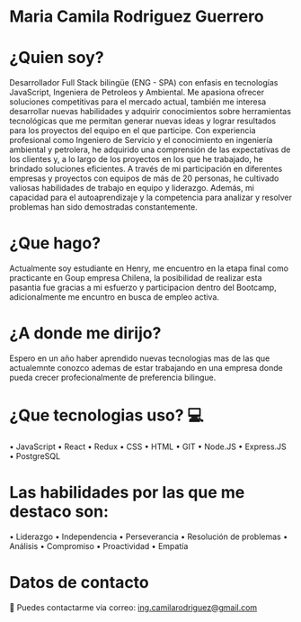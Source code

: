 # Maria Camila Rodriguez Guerrero
# ¿Quien soy?
Desarrollador Full Stack bilingüe (ENG - SPA) con enfasis en tecnologías JavaScript, Ingeniera de Petroleos y Ambiental.
Me apasiona ofrecer soluciones competitivas para el mercado actual, también me interesa desarrollar nuevas habilidades y adquirir conocimientos sobre herramientas tecnológicas que me permitan generar nuevas ideas y lograr resultados para los proyectos del equipo en el que participe.
Con experiencia profesional como Ingeniero de Servicio y el conocimiento en ingeniería ambiental y petrolera, he adquirido una comprensión de las expectativas de los clientes y, a lo largo de los proyectos en los que he trabajado, he brindado soluciones eficientes.
A través de mi participación en diferentes empresas y proyectos con equipos de más de 20 personas, he cultivado valiosas habilidades de trabajo en equipo y liderazgo. Además, mi capacidad para el autoaprendizaje y la competencia para analizar y resolver problemas han sido demostradas constantemente.
# ¿Que hago?
Actualmente soy estudiante en Henry, me encuentro en la etapa final como practicante en Goup empresa Chilena, la posibilidad de realizar esta pasantia fue gracias a mi esfuerzo y participacion dentro del Bootcamp, adicionalmente me encuntro en busca de empleo activa.
# ¿A donde me dirijo?
Espero en un año haber aprendido nuevas tecnologias mas de las que actualemnte conozco ademas de estar trabajando en una empresa donde pueda crecer profecionalmente de preferencia bilingue.
# ¿Que tecnologias uso? 💻
• JavaScript
• React
• Redux
• CSS
• HTML
• GIT
• Node.JS
• Express.JS
• PostgreSQL

# Las habilidades por las que me destaco son:
• Liderazgo 
• Independencia 
• Perseverancia 
• Resolución de problemas 
• Análisis 
• Compromiso 
• Proactividad 
• Empatía

# Datos de contacto
📧 Puedes contactarme via correo: ing.camilarodriguez@gmail.com

